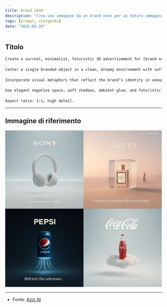 ```yaml
---
title: Brand 2040
description: "Crea una immagine da un brand noto per un futuro immaginario"
tags: [prompt, chatgpt4o]
date: "2025-05-20"
---
```


## Titolo

```txt
Create a surreal, minimalist, futuristic 3D advertisement for [brand name], imagined in the year 2040.

Center a single branded object in a clean, dreamy environment with soft ambient lighting and subtle surreal elements.

Incorporate visual metaphors that reflect the brand’s identity in unexpected ways — such as floating, glowing, bending physics, or dreamlike distortion.

Use elegant negative space, soft shadows, ambient glow, and futuristic textures. Style: cinematic, poetic, ethereal.

Aspect ratio: 1:1, high detail.
```

---

## Immagine di riferimento

![](Brand-2040.webp)

---

- Fonte: [Aziz AI](https://x.com/aziz4ai)


